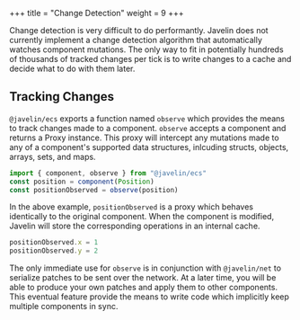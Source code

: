 +++
title = "Change Detection"
weight = 9
+++

Change detection is very difficult to do performantly. Javelin does not currently implement a change detection algorithm that automatically watches component mutations. The only way to fit in potentially hundreds of thousands of tracked changes per tick is to write changes to a cache and decide what to do with them later.

## Tracking Changes

`@javelin/ecs` exports a function named `observe` which provides the means to track changes made to a component. `observe` accepts a component and returns a Proxy instance. This proxy will intercept any mutations made to any of a component's supported data structures, inlcuding structs, objects, arrays, sets, and maps.

```ts
import { component, observe } from "@javelin/ecs"
const position = component(Position)
const positionObserved = observe(position)
```

In the above example, `positionObserved` is a proxy which behaves identically to the original component. When the component is modified, Javelin will store the corresponding operations in an internal cache.

```ts
positionObserved.x = 1
positionObserved.y = 2
```

The only immediate use for `observe` is in conjunction with `@javelin/net` to serialize patches to be sent over the network. At a later time, you will be able to produce your own patches and apply them to other components. This eventual feature provide the means to write code which implicitly keep multiple components in sync.
